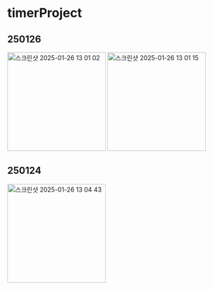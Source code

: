 # timerProject

## 250126
<img width="223" alt="스크린샷 2025-01-26 13 01 02" src="https://github.com/user-attachments/assets/91e98f61-1d33-4f4d-818f-4ebd9ea11230" />
<img width="223" alt="스크린샷 2025-01-26 13 01 15" src="https://github.com/user-attachments/assets/e516dc2e-0137-4990-9cf5-e42debbcfcfd" />

## 250124
<img width="223" alt="스크린샷 2025-01-26 13 04 43" src="https://github.com/user-attachments/assets/31d6bf1f-5fa4-4bad-b840-befc761235a7" />
